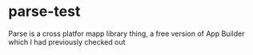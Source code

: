 # parse-test
Parse is a cross platfor mapp library thing, a free version of App Builder which  I had previously checked out
